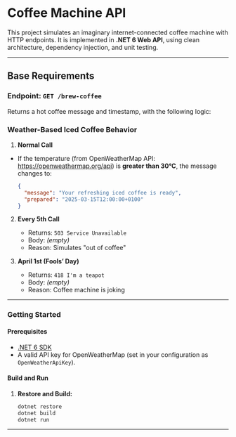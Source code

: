 # Coffee Machine API

This project simulates an imaginary internet-connected coffee machine with HTTP endpoints. It is implemented in **.NET 6 Web API**, using clean architecture, dependency injection, and unit testing.

---

## Base Requirements

### Endpoint: `GET /brew-coffee`

Returns a hot coffee message and timestamp, with the following logic:

### Weather-Based Iced Coffee Behavior

1. **Normal Call**

- If the temperature (from OpenWeatherMap API: https://openweathermap.org/api) is **greater than 30°C**, the message changes to:
  ```json
  {
    "message": "Your refreshing iced coffee is ready",
    "prepared": "2025-03-15T12:00:00+0100"
  }
  ```

2. **Every 5th Call**

   - Returns: `503 Service Unavailable`
   - Body: _(empty)_
   - Reason: Simulates "out of coffee"

3. **April 1st (Fools’ Day)**
   - Returns: `418 I'm a teapot`
   - Body: _(empty)_
   - Reason: Coffee machine is joking

---

### Getting Started

#### Prerequisites

- [.NET 6 SDK](https://dotnet.microsoft.com/download/dotnet/6.0)
- A valid API key for OpenWeatherMap (set in your configuration as `OpenWeatherApiKey`).

#### Build and Run

1. **Restore and Build:**

   ```bash
   dotnet restore
   dotnet build
   dotnet run
   ```

---
